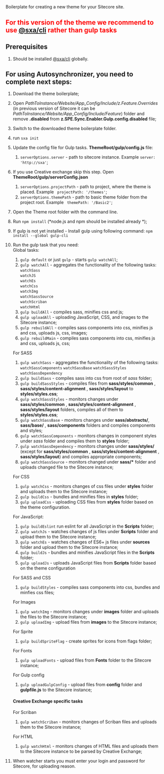 ##
Boilerplate for creating a new theme for your Sitecore site. 

## <p style="color:red">For this version of the theme we recommend to use [@sxa/cli](https://sitecore.myget.org/feed/sc-npm-packages/package/npm/@sxa/CLI) rather than gulp tasks</p>

## Prerequisites

1. Should be installed [@sxa/cli](https://sitecore.myget.org/feed/sc-npm-packages/package/npm/@sxa/CLI) globally.  


## For using Autosynchronizer, you need to complete next steps:

1. Download the theme boilerplate;
2. Open *PathToInstance/Website/App_Config/Include/z.Feature.Overrides* (in previous version of Sitecore it can be *PathToInstance/Website/App_Config/Include/Feature*) folder and remove **.disabled** from **z.SPE.Sync.Enabler.Gulp.config.disabled** file;
3. Switch to the downloaded theme boilerplate folder.
4. run `sxa init`
5. Update the config file for Gulp tasks. **ThemeRoot/gulp/config.js** file:
    1. `serverOptions.server` - path to sitecore instance. Example `server: 'http://sxa'`;
6. If you use Creative exchange skip this step. Open **ThemeRoot/gulp/serverConfig.json** 
     1. `serverOptions.projectPath` - path to project, where the theme is placed. Example ` projectPath: '/themes'`;
    2. `serverOptions.themePath` - path to basic theme folder from the project root. Example ` themePath: '/Basic2'`;
7. Open the Theme root folder with the command line.
8. Run `npm install` (*node.js and npm should be installed already *);
9. If gulp is not yet installed - Install gulp using following command: `npm install --global gulp-cli` 
10. Run the gulp task that you need: <br/>
    Global tasks:
    1. `gulp default` or just `gulp` - starts `gulp watchAll`;
    2. `gulp watchAll` - aggregates the functionality of the following tasks:<br/>
            `watchSass`<br/>
            `watchJS`<br/>
            `watchEs`<br/>
            `watchCss`<br/>
            `watchImg`<br/>
            `watchSassSource`<br/>
            `watchScriban`<br/>
            `watchHtml`<br/>
    3. `gulp buildAll` - compiles sass, minifies css and js;
    4. `gulp uploadAll` - uploading JavaScript, CSS, and images to the Sitecore instance;
    5. `gulp rebuildAll` - compiles sass components into css, minifies js and css, uploads js, css, images;
    6. `gulp rebuildMain` - compiles sass components into css, minifies js and css, uploads js, css;

    For SASS
    1. `gulp watchSass` - aggregates the functionality of the following tasks:<br/>
        `watchSassComponents`
        `watchSassBase`
        `watchSassStyles`
        `watchSassDependency`
    1. `gulp buildSass` - compiles sass into css from root of *sass* folder;
    2. `gulp buildSassStyles` - compiles files from **sass/styles/common** , **sass/styles/content-alignment** , **sass/styles/layout**  to **styles/styles.css**;
    3. `gulp watchSassStyles` - monitors changes under **sass/styles/common** , **sass/styles/content-alignment** , **sass/styles/layout** folders, compiles all of them to **styles/styles.css**;
    4. `gulp watchSassBase` - monitors changes under  **sass/abstracts/**, **sass/base/** , **sass/components** folders and compiles components and styles;
    5. `gulp watchSassComponents` - monitors changes in component styles under *sass* folder and compiles them to **styles** folder;
    6. `gulp watchSassDependency` - monitors changes under **sass/styles/** (except for **sass/styles/common** , **sass/styles/content-alignment** , **sass/styles/layout**) and compiles appropriate components;
    7. `gulp watchSassSource` - monitors changed under **sass/\*** folder and uploads changed file to the Sitecore instance;

    For CSS
    1. `gulp watchCss` - monitors changes of css files under **styles** folder and uploads them to the Sitecore instance;
    2. `gulp buildCss` - bundles and minifies files in **styles** folder;
    3. `gulp uploadCss` - uploading CSS files from **styles** folder based on the theme configuration.

    For JavaScript:
    1. `gulp buildEslint` run eslint for all JavaScript in the **Scripts** folder;
    2. `gulp watchJs` - watches changes of js files under **Scripts** folder and upload them to the Sitecore instance;
    2. `gulp watchEs` - watches changes of ES6+ js files under **sources** folder and upload them to the Sitecore instance;
    3. `gulp buildJs` - bundles and minifies JavaScript files in the **Scripts** folder;
    4. `gulp uploadJs` - uploads JavaScript files from **Scripts** folder based on the theme configuration

    For SASS and CSS
    1. `gulp buildStyles` - compiles sass components into css, bundles and minfies css files;

    For Images
    1. `gulp watchImg` - monitors changes under **images** folder and uploads the files to the Sitecore instance;
    2. `gulp uploadImg` - upload files from **images** to the Sitecore instance;

    For Sprite
    1. `gulp buildSpriteFlag` - create sprites for icons from flags folder;

    For Fonts
    1. `gulp uploadFonts` - upload files from **Fonts** folder to the Sitecore instance;

    For Gulp config
    1. `gulp uploadGulpConfig` - upload files from **config** folder and **gulpfile.js** to the Sitecore instance;

    #### Creative Exchange specific tasks<br/>
    For Scriban 
    1. `gulp watchScriban` - monitors changes of Scriban files and uploads them to the Sitecore instance;

    For HTML 
    1. `gulp watchHtml` - monitors changes of HTML files and uploads them to the Sitecore instance to be parsed by Creative Exchange;
    
11. When watcher starts you must enter your login and password for Sitecore, for uploading reason.

